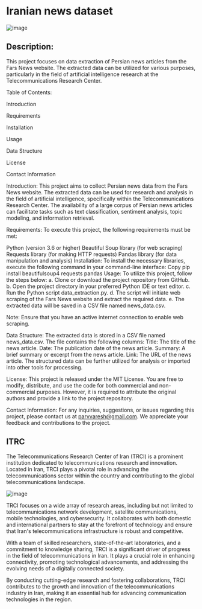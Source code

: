 # Iranian news dataset

![image](https://github.com/parvvaresh/Iranian-news-dataset/assets/89921883/6d802611-e434-4919-bf99-02e31525b8c8)

## Description:
This project focuses on data extraction of Persian news articles from the Fars News website. The extracted data can be utilized for various purposes, particularly in the field of artificial intelligence research at the Telecommunications Research Center.

Table of Contents:

Introduction

Requirements

Installation

Usage

Data Structure

License

Contact Information

Introduction:
This project aims to collect Persian news data from the Fars News website. The extracted data can be used for research and analysis in the field of artificial intelligence, specifically within the Telecommunications Research Center. The availability of a large corpus of Persian news articles can facilitate tasks such as text classification, sentiment analysis, topic modeling, and information retrieval.

Requirements:
To execute this project, the following requirements must be met:

Python (version 3.6 or higher)
Beautiful Soup library (for web scraping)
Requests library (for making HTTP requests)
Pandas library (for data manipulation and analysis)
Installation:
To install the necessary libraries, execute the following command in your command-line interface:
Copy
pip install beautifulsoup4 requests pandas
Usage:
To utilize this project, follow the steps below:
a. Clone or download the project repository from GitHub.
b. Open the project directory in your preferred Python IDE or text editor.
c. Run the Python script data_extraction.py.
d. The script will initiate web scraping of the Fars News website and extract the required data.
e. The extracted data will be saved in a CSV file named news_data.csv.

Note: Ensure that you have an active internet connection to enable web scraping.

Data Structure:
The extracted data is stored in a CSV file named news_data.csv. The file contains the following columns:
Title: The title of the news article.
Date: The publication date of the news article.
Summary: A brief summary or excerpt from the news article.
Link: The URL of the news article.
The structured data can be further utilized for analysis or imported into other tools for processing.

License:
This project is released under the MIT License. You are free to modify, distribute, and use the code for both commercial and non-commercial purposes. However, it is required to attribute the original authors and provide a link to the project repository.

Contact Information:
For any inquiries, suggestions, or issues regarding this project, please contact us at  parvvaresh@gmail.com. We appreciate your feedback and contributions to the project.


## ITRC
The Telecommunications Research Center of Iran (TRCI) is a prominent institution dedicated to telecommunications research and innovation. Located in Iran, TRCI plays a pivotal role in advancing the telecommunications sector within the country and contributing to the global telecommunications landscape.

![image](https://github.com/parvvaresh/Iranian-news-dataset/assets/89921883/8078bdd1-74b0-4c1c-a397-4f36e30e67cc)


TRCI focuses on a wide array of research areas, including but not limited to telecommunications network development, satellite communications, mobile technologies, and cybersecurity. It collaborates with both domestic and international partners to stay at the forefront of technology and ensure that Iran's telecommunications infrastructure is robust and competitive.

With a team of skilled researchers, state-of-the-art laboratories, and a commitment to knowledge sharing, TRCI is a significant driver of progress in the field of telecommunications in Iran. It plays a crucial role in enhancing connectivity, promoting technological advancements, and addressing the evolving needs of a digitally connected society.

By conducting cutting-edge research and fostering collaborations, TRCI contributes to the growth and innovation of the telecommunications industry in Iran, making it an essential hub for advancing communication technologies in the region.

